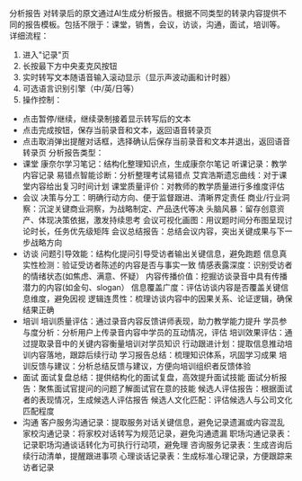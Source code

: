 分析报告
对转录后的原文通过AI生成分析报告。根据不同类型的转录内容提供不同的报告模板。包括不限于：课堂，销售，会议，访谈，沟通，面试，培训等。
详细流程：
1. 进入"记录"页
2. 长按最下方中央麦克风按钮
3. 实时转写文本随语音输入滚动显示（显示声波动画和计时器）
4. 可选语言识别引擎（中/英/日等）
5. 操作控制：
  - 点击暂停/继续，继续录制接着显示转写后的文本
  - 点击完成按钮，保存当前录音和文本，返回语音转录页
  - 点击取消弹出提醒对话框，选择确认后保存当前录音和文本并退出，返回语音转录页
分析报告类型：
- 课堂
康奈尔学习笔记：结构化整理知识点，生成康奈尔笔记
听课记录：教学内容记录
易错点智能诊断：分析整理考试易错点
艾宾浩斯遗忘曲线：对于课堂内容给出复习时间计划
课堂质量评价：对教师的教学质量进行多维度评估
- 会议
决策与分工：明确行动方向、便于监督跟进、清晰界定责任
商业/行业洞察：沉淀关键商业洞察，为战略制定、产品迭代等决
头脑风暴：留存创意资产、体现决策依据，激发持续思考
会议可视化画图：用议题时间分布图呈现讨论时长，任务优先级矩阵
会议总结报告：总结会议内容，突出关键成果与下一步战略方向
- 访谈
问题引导效能：结构化提问引导受访者输出关键信息，避免跑题
信息真实性检测：验证受访者陈述的内容是否与事实一致
情感表露深度：识别受访者的情绪状态(如焦虑、满意、怀疑）
内容传播价值：挖掘访谈录音中具有传播潜力的内容(如金句、slogan）
信息覆盖广度：评估访谈内容是否覆盖关键信息维度，避免因视
逻辑连贯性：梳理访谈内容中的因果关系、论证逻辑，确保结果正确
- 培训
培训质量评估：通过录音内容反馈讲师表现，助力教学能力提升
学员参与度分析：分析用户上传录音内容中学员的互动情况，评估
培训效果评估：通过提取录音中的关键内容衡量培训对学员知识
行动跟进计划：提取信息推动培训内容落地，跟踪后续行动
学习报告总结：梳理知识体系，巩固学习成果
培训反馈与建议：分析总结反馈与建议，方便向培训组织者反馈体验
- 面试
面试复盘总结：提供结构化的面试复盘，高效提升面试技能
面试分析报告：聚焦面试官提问的问题了解面试官在意的技能
候选人评估报告：根据面试者的表现情况，生成候选人评估报告
候选人文化匹配：评估候选人与公司文化匹配程度
- 沟通
客户服务沟通记录：提取服务对话关键信息，避免记录遗漏或内容混乱
家校沟通记录：将家校对话转写为规范记录，避免沟通遗漏
职场沟通记录表：记录职场沟通谈话转化为可执行行动项，避免理
咨询服务记录表：生成咨询后续行动清单，提醒跟进事项
心理谈话记录表：生成标准心理记录，方便跟踪来访者记录
